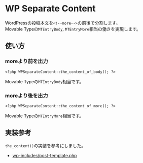 # WP Separate Content

WordPressの投稿本文を`<!--more-->`の前後で分割します。  
Movable Typeの`MTEntryBody`, `MTEntryMore`相当の働きを実現します。

## 使い方

### moreより前を出力

```
<?php WPSeparateContent::the_content_of_body(); ?>
```

Movable Typeの`MTEntryBody`相当です。

### moreより後を出力

```
<?php WPSeparateContent::the_content_of_more(); ?>
```

Movable Typeの`MTEntryMore`相当です。

## 実装参考

`the_content()`の実装を参考にしました。

- [wp-includes/post-template.php](https://core.trac.wordpress.org/browser/tags/4.9.6/src/wp-includes/post-template.php)
